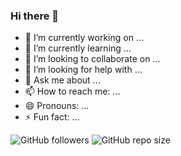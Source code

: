 ### Hi there 👋

- 🔭 I’m currently working on ...
- 🌱 I’m currently learning ...
- 👯 I’m looking to collaborate on ...
- 🤔 I’m looking for help with ...
- 💬 Ask me about ...
- 📫 How to reach me: ...
- 😄 Pronouns: ...
- ⚡ Fun fact: ...



![GitHub followers](https://img.shields.io/github/followers/templateuser?color=%2301fb11&style=flat)
![GitHub repo size][badge]


[website]: https://udemy.com
[course]: http://udemy.com
[twitter]: https://twitter.com/
[youtube]: https://youtube.com/
[badge]: https://img.shields.io/github/repo-size/templateuser/gitexam?color=%23e61a7b&style=for-the-badge

